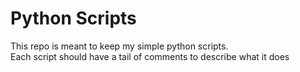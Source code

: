 # Python Scripts

This repo is meant to keep my simple python scripts.  
Each script should have a tail of comments to describe what it does